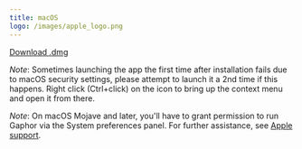 ```yaml
---
title: macOS
logo: /images/apple_logo.png
---
```


<a class="btn btn-primary btn-lg" href="https://github.com/gaphor/gaphor/releases/download/{{ site.gaphor_version }}/Gaphor-{{ site.gaphor_version }}.dmg"><i class="fa fa-download"></i> Download .dmg</a>

*Note*: Sometimes launching the app the first time after installation fails due
to macOS security settings, please attempt to launch it a 2nd time if this
happens. Right click (Ctrl+click) on the icon to bring up the context menu and
open it from there.

*Note*: On macOS Mojave and later, you'll have to grant permission to run Gaphor via the System preferences
panel.  For further assistance, see [Apple support](https://support.apple.com/guide/mac-help/open-a-mac-app-from-an-unidentified-developer-mh40616/mac).
